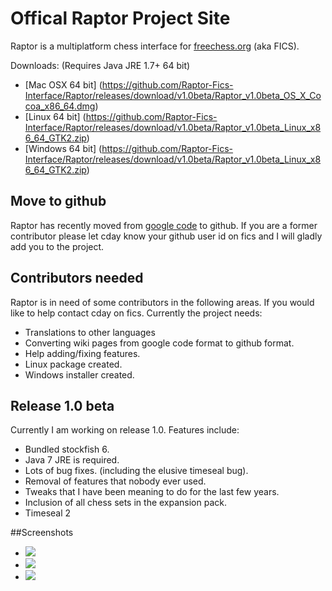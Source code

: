 # Offical Raptor Project Site
Raptor is a multiplatform chess interface for [freechess.org](freechess.org) (aka FICS).

Downloads: (Requires Java JRE 1.7+ 64 bit)
 * [Mac OSX 64 bit] (https://github.com/Raptor-Fics-Interface/Raptor/releases/download/v1.0beta/Raptor_v1.0beta_OS_X_Cocoa_x86_64.dmg)
 * [Linux 64 bit] (https://github.com/Raptor-Fics-Interface/Raptor/releases/download/v1.0beta/Raptor_v1.0beta_Linux_x86_64_GTK2.zip)
 * [Windows 64 bit] (https://github.com/Raptor-Fics-Interface/Raptor/releases/download/v1.0beta/Raptor_v1.0beta_Linux_x86_64_GTK2.zip)

## Move to github
Raptor has recently moved from [google code](https://code.google.com/p/raptor-chess-interface/) to github.
If you are a former contributor please let cday know your github user id on fics and I will gladly add you to the project.

## Contributors needed
Raptor is in need of some contributors in the following areas. If you would like to help contact cday on fics. Currently the project needs:
* Translations to other languages
* Converting wiki pages from google code format to github format.
* Help adding/fixing features.
* Linux package created.
* Windows installer created.

## Release 1.0 beta
Currently I am working on release 1.0. Features include:
* Bundled stockfish 6.
* Java 7 JRE is required.
* Lots of bug fixes. (including the elusive timeseal bug).
* Removal of features that nobody ever used. 
* Tweaks that I have been meaning to do for the last few years.
* Inclusion of all chess sets in the expansion pack.
* Timeseal 2

##Screenshots
* ![](https://cloud.githubusercontent.com/assets/11840077/8396572/f42eb464-1dab-11e5-8fb6-699378b417be.png)
* ![](https://cloud.githubusercontent.com/assets/11840077/8396573/f8a82480-1dab-11e5-9e00-0d310f4e9df4.png)
* ![](https://cloud.githubusercontent.com/assets/11840077/8396574/fbf5b9a4-1dab-11e5-8d80-17258c62d3de.png)

